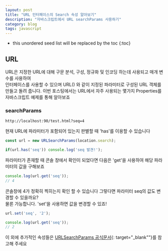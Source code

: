 ```yaml
---
layout: post
title: "URL 인터페이스의 Search 속성 알아보기"
description: "자바스크립트에서 URL searchParams 사용하기"
category: blog
tags: javascript
---
```


<!--more-->

* this unordered seed list will be replaced by the toc
{:toc}

## URL

URL은 지정한 URL에 대해 구문 분석, 구성, 정규화 및 인코딩 하는데 사용되고 매개 변수를 사용하여   
인터페이스를 사용할 수 있으며 URL() 와 같이 지정된 파라미터로 구성된 URL 객체를 만들고 돌려 줍니다.
이번 포스팅에서는 URL에서 자주 사용되는 몇가지 Properties를 자바스크립트 예제를 통해 알아보죠  

### searchParams

```shell
http://localhost:90/test.html?seq=4
```

현재 URL에 파라미터가 포함되어 있는지 판별할 때 'has'를 이용할 수 있습니다

```javascript
const url = new URLSearchParams(location.search);

if(url.has('seq')) console.log('seq 발견!');
```

파라미터가 존재할 때 콘솔 창에서 확인이 되었다면 다음은 'get'을 사용하여 해당 파라미터의 값을 구해보죠

```javascript
console.log(url.get('seq'));
// 4
```

콘솔창에 4가 정확히 찍히는지 확인 할 수 있습니다 그렇다면 파라미터 seq의 값도 변경할 수 있을까요?     
물론 가능합니다. 'set'을 사용하면 값을 변경할 수 있죠!

```javascript
url.set('seq', '2');

console.log(url.get('seq'));
// 2
```

이 외에 추가적인 속성들은 [URLSearchParams 공식문서](https://developer.mozilla.org/en-US/docs/Web/API/URLSearchParams){: target="_blank""}를 참고해 주세요

 
   
